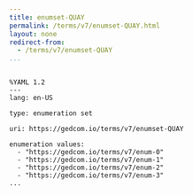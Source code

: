 ```yaml
---
title: enumset-QUAY
permalink: /terms/v7/enumset-QUAY.html
layout: none
redirect-from:
  - /terms/v7/enumset-QUAY
...
```


```

%YAML 1.2
---
lang: en-US

type: enumeration set

uri: https://gedcom.io/terms/v7/enumset-QUAY

enumeration values:
  - "https://gedcom.io/terms/v7/enum-0"
  - "https://gedcom.io/terms/v7/enum-1"
  - "https://gedcom.io/terms/v7/enum-2"
  - "https://gedcom.io/terms/v7/enum-3"
...

```
